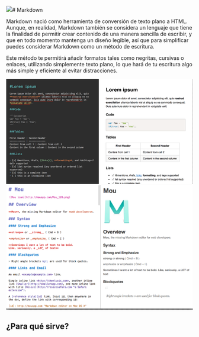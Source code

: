 ![](/assets/github_join.PNG)# Markdown

Markdown nació como herramienta de conversión de texto plano a HTML. Aunque, en realidad, Markdown también se considera un lenguaje que tiene la finalidad de permitir crear contenido de una manera sencilla de escribir, y que en todo momento mantenga un diseño legible, así que para simplificar puedes considerar Markdown como un método de escritura.

Este método te permitirá añadir formatos tales como negritas, cursivas o enlaces, utilizando simplemente texto plano, lo que hará de tu escritura algo más simple y eficiente al evitar distracciones.

![](/img/Captura.PNG)
![](/img/Captura2.PNG)

## ¿Para qué sirve?
